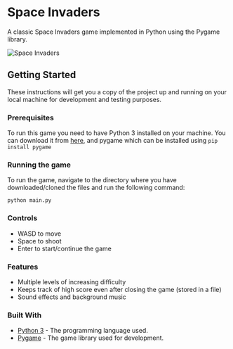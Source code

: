 # Space Invaders

A classic Space Invaders game implemented in Python using the Pygame library.

![Space Invaders]()

## Getting Started

These instructions will get you a copy of the project up and running on your local machine for development and testing purposes.

### Prerequisites

To run this game you need to have Python 3 installed on your machine. You can download it from [here](https://www.python.org/downloads/), and pygame which can be installed using ``pip install pygame``

### Running the game

To run the game, navigate to the directory where you have downloaded/cloned the files and run the following command:

```python main.py```

### Controls
- WASD to move
- Space to shoot
- Enter to start/continue the game

### Features
- Multiple levels of increasing difficulty
- Keeps track of high score even after closing the game (stored in a file)
- Sound effects and background music

### Built With

- [Python 3](https://www.python.org/) - The programming language used.
- [Pygame](https://www.pygame.org/) - The game library used for development.
